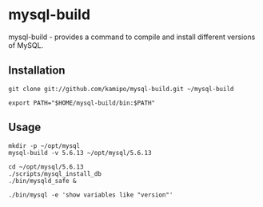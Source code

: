 # mysql-build

mysql-build - provides a command to compile and install different versions of MySQL.

## Installation

```
git clone git://github.com/kamipo/mysql-build.git ~/mysql-build

export PATH="$HOME/mysql-build/bin:$PATH"
```

## Usage

```
mkdir -p ~/opt/mysql
mysql-build -v 5.6.13 ~/opt/mysql/5.6.13

cd ~/opt/mysql/5.6.13
./scripts/mysql_install_db
./bin/mysqld_safe &

./bin/mysql -e 'show variables like "version"'
```
